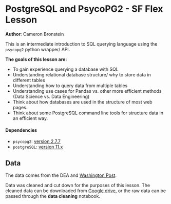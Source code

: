 # PostgreSQL and PsycoPG2 - SF Flex Lesson
**Author**: Cameron Bronstein

This is an intermediate introduction to SQL querying language using the `psycopg2` python wrapper/ API.

**The goals of this lesson are:** 
- To gain experience querying a database with SQL
- Understanding relational database structure/ why to store data in different tables
- Understanding how to query data from multiple tables
- Understanding use cases for Pandas vs. other more efficient methods (Data Science vs. Data Engineering)
- Think about how databases are used in the structure of most web pages.
- Think about some PostgreSQL command line tools for structure data in an efficient way.

#### Dependencies
- `psycopg2`: [version 2.7.7](http://initd.org/psycopg/docs/install.html#binary-install-from-pypi)
- `postgreSQL`: [version 11.x](https://www.enterprisedb.com/downloads/postgres-postgresql-downloads)

## Data
The data comes from the DEA and [Washington Post](https://www.washingtonpost.com/graphics/2019/investigations/dea-pain-pill-database/?utm_term=.975ecc525b4b).

Data was cleaned and cut down for the purposes of this lesson. The cleaned data can be downloaded from [Google drive](https://drive.google.com/file/d/1PfOe6ERFgo1tJi_MkVePiJ2lOyBPON0c/view?usp=sharing), or the raw data can be passed through the **data cleaning** notebook.

